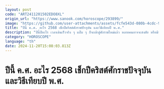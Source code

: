 ```yaml
---
layout: post
code: "ART2411201502EDO8XL"
origin_url: "https://www.sanook.com/horoscope/293899/"
image: "https://github.com/user-attachments/assets/fcfe543d-080b-4cdc-9eba-3fa7d9c6a86e"
title: "ปีนี้ ค.ศ. อะไร 2568 เช็กปีคริสต์ศักราชปัจจุบัน และวิธีเทียบปี พ.ศ."
description: "ปีนี้ปีอะไร เวลาเดินเร็วจริง ๆ แป๊บ ๆ ก็จะเข้าสู่ศักราชใหม่แล้ว หลายคนอาจจะสงสัย หรือมีจังหวะที่อาจหลงลืมวันเวลา ว่าในปี พ.ศ. 2568 ตรงกับปีคริสต์ศักราช หรือ ค.ศ. ไหน"
category: "HOROSCOPE"
language: "th"
date: 2024-11-20T15:08:03.813Z
---
```


# ปีนี้ ค.ศ. อะไร 2568 เช็กปีคริสต์ศักราชปัจจุบัน และวิธีเทียบปี พ.ศ.